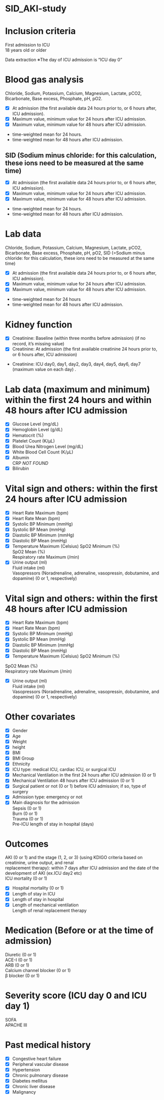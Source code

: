 # SID_AKI-study

# Inclusion criteria
First admission to ICU  
18 years old or older  

Data extraction
※The day of ICU admission is “ICU day 0”

# Blood gas analysis

Chloride, Sodium, Potassium, Calcium, Magnesium, Lactate, pCO2, Bicarbonate, Base excess, Phosphate,
pH, pO2.

- [x] At admission (the first available data 24 hours prior to, or 6 hours after, ICU admission).
- [x] Maximum value, minimum value for 24 hours after ICU admission.
- [x] Maximum value, minimum value for 48 hours after ICU admission.
- time-weighted mean for 24 hours.   
- time-weighted mean for 48 hours after ICU admission.

## SID (Sodium minus chloride: for this calculation, these ions need to be measured at the same time)
- [x] At admission (the first available data 24 hours prior to, or 6 hours after, ICU admission).
- [x] Maximum value, minimum value for 24 hours after ICU admission.  
- [x] Maximum value, minimum value for 48 hours after ICU admission.  
- time-weighted mean for 24 hours.  
- time-weighted mean for 48 hours after ICU admission.

# Lab data

Chloride, Sodium, Potassium, Calcium, Magnesium, Lactate, pCO2, Bicarbonate, Base excess, Phosphate,
pH, pO2, SID (=Sodium minus chloride: for this calculation, these ions need to be measured at the same
time)
- [x] At admission (the first available data 24 hours prior to, or 6 hours after, ICU admission).
- [x] Maximum value, minimum value for 24 hours after ICU admission.
- [x] Maximum value, minimum value for 48 hours after ICU admission.
- time-weighted mean for 24 hours 
- time-weighted mean for 48 hours after ICU admission.

# Kidney function
- [x] Creatinine: Baseline (within three months before admission) (if no record, it’s missing value) 
- [x] Creatinine: At admission (the first available creatinine 24 hours prior to, or 6 hours after, ICU admission) 
- Creatinine: ICU day0, day1, day2, day3, day4, day5, day6, day7 (maximum value on each day) . 

# Lab data (maximum and minimum) within the first 24 hours and within 48 hours after ICU admission

- [x] Glucose Level (mg/dL)   
- [x] Hemoglobin Level (g/dL)   
- [x] Hematocrit (%)    
- [x] Platelet Count (K/μL)   
- [x] Blood Urea Nitrogen Level (mg/dL)   
- [x] White Blood Cell Count (K/μL)   
- [x] Albumin   
CRP _NOT FOUND_  
- [x] Bilirubin   

# Vital sign and others: within the first 24 hours after ICU admission
- [x] Heart Rate Maximum (bpm) 
- [x] Heart Rate Mean (bpm) 
- [x] Systolic BP Minimum (mmHg) 
- [x] Systolic BP Mean (mmHg) 
- [x] Diastolic BP Minimum (mmHg) 
- [x] Diastolic BP Mean (mmHg) 
- [x] Temperature Maximum (Celsius) 
SpO2 Minimum (%)  
SpO2 Mean (%)  
Respiratory rate Maximum (/min)  
- [x] Urine output (ml)  
Fluid intake (ml)  
Vasopressors (Noradrenaline, adrenaline, vasopressin, dobutamine, and dopamine) (0 or 1, respectively)  

# Vital sign and others: within the first 48 hours after ICU admission
- [x] Heart Rate Maximum (bpm) 
- [x] Heart Rate Mean (bpm) 
- [x] Systolic BP Minimum (mmHg) 
- [x] Systolic BP Mean (mmHg) 
- [x] Diastolic BP Minimum (mmHg) 
- [x] Diastolic BP Mean (mmHg) 
- [x] Temperature Maximum (Celsius) 
SpO2 Minimum (%)  

SpO2 Mean (%)  
Respiratory rate Maximum (/min)  
- [x] Urine output (ml)  
Fluid intake (ml)  
Vasopressors (Noradrenaline, adrenaline, vasopressin, dobutamine, and dopamine) (0 or 1, respectively)  

# Other covariates
- [x] Gender  
- [x] Age  
- [x] Weight
- [x] height
- [x] BMI
- [x] BMI Group
- [x] Ethnicity  
- [x] ICU type: medical ICU, cardiac ICU, or surgical ICU  
- [x] Mechanical Ventilation in the first 24 hours after ICU admission (0 or 1)  
- [x] Mechanical Ventilation 48 hours after ICU admission (0 or 1) 
- [x] Surgical patient or not (0 or 1) before ICU admission; if so, type of surgery  
- [x] Admission type: emergency or not  
- [x] Main diagnosis for the admission  
Sepsis (0 or 1)  
Burn (0 or 1)  
Trauma (0 or 1)  
Pre-ICU length of stay in hospital (days)  

# Outcomes
AKI (0 or 1) and the stage (1, 2, or 3) (using KDIGO criteria based on creatinine, urine output, and renal  
replacement therapy): within 7 days after ICU admission and the date of the development of AKI (ex.ICU day2 etc)  
ICU mortality (0 or 1)  
- [x] Hospital mortality (0 or 1)  
- [x] Length of stay in ICU  
- [x] Length of stay in hospital  
- [x] Length of mechanical ventilation  
Length of renal replacement therapy  

# Medication (Before or at the time of admission)
Diuretic (0 or 1)  
ACE-I (0 or 1)  
ARB (0 or 1)  
Calcium channel blocker (0 or 1)  
β blocker (0 or 1)  

# Severity score (ICU day 0 and ICU day 1)  
SOFA  
APACHE III  

# Past medical history
- [x] Congestive heart failure  
- [x] Peripheral vascular disease  
- [x] Hypertension  
- [x] Chronic pulmonary disease  
- [x] Diabetes mellitus  
- [x] Chronic liver disease  
- [x] Malignancy  
